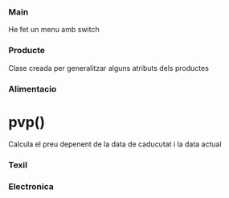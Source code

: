 ### Main
He fet un menu amb switch

### Producte
Clase creada per generalitzar alguns atributs dels productes

### Alimentacio

# pvp()
Calcula el preu depenent de la data de caducutat i la data actual

### Texil


### Electronica



